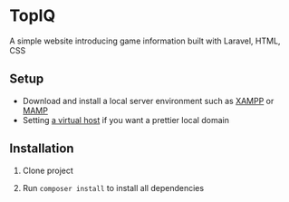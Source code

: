 # TopIQ
 A simple website introducing game information built with Laravel, HTML, CSS 

## Setup
- Download and install a local server environment such as [XAMPP](https://www.apachefriends.org/) or [MAMP](https://www.mamp.info/)
- Setting [a virtual host](https://dev.to/crankysparrow/configuring-virtual-hosts-with-mamp-f3i) if you want a prettier local domain

## Installation
1. Clone project

2. Run `composer install` to install all dependencies
